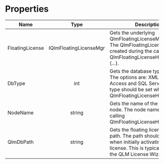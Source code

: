 # Properties

| Name            |          Type          | Description                                                                                                                                              |
| --------------- | :--------------------: | -------------------------------------------------------------------------------------------------------------------------------------------------------- |
| FloatingLicense | IQlmFloatingLicenseMgr | Gets the underlying QlmFloatingLicenseMgr object. The QlmFloatingLicenseMgr is created during the call to QlmFloatingLicenseHelper.Init (...).           |
| DbType          |           int          | Gets the database type in use. The options are: XML, MS-Access and SQL Server. The DB type should be set when calling QlmFloatingLicenseHelper.Init().   |
| NodeName        |         string         | Gets the name of the current node. The node name is set when calling QlmFloatingLicenseHelper.Init(...).                                                 |
| QlmDbPath       |         string         | Gets the floating license database path. The path should be set when initially activating the license. This is typically done by the QLM License Wizard. |
